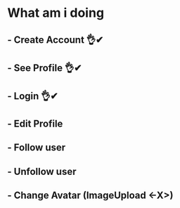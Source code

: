 # What am i doing

## - Create Account 👌✔
## - See Profile 👌✔
## - Login 👌✔
## - Edit Profile
## - Follow user
## - Unfollow user
## - Change Avatar (ImageUpload <-X>)

